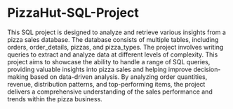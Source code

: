 # PizzaHut-SQL-Project
This SQL project is designed to analyze and retrieve various insights from a pizza sales database. 
The database consists of multiple tables, including orders, order_details, pizzas, and pizza_types. 
The project involves writing queries to extract and analyze data at different levels of complexity.
This project aims to showcase the ability to handle a range of SQL queries, providing valuable insights into pizza sales and helping improve decision-making based on data-driven analysis. By analyzing order quantities, revenue, distribution patterns, and top-performing items, the project delivers a comprehensive understanding of the sales performance and trends within the pizza business.
